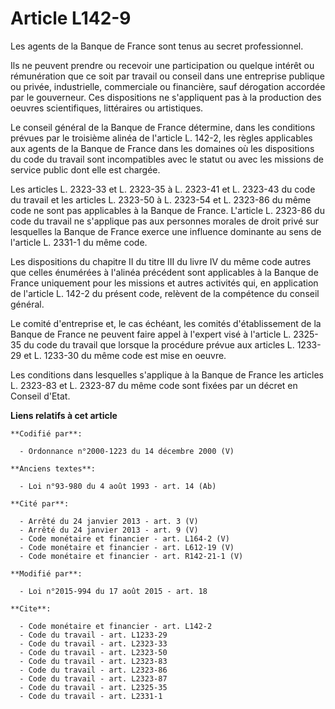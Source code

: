 # Article L142-9

Les agents de la Banque de France sont tenus au secret professionnel. 

Ils ne peuvent prendre ou recevoir une participation ou quelque intérêt ou rémunération que ce soit par travail ou conseil
dans une entreprise publique ou privée, industrielle, commerciale ou financière, sauf dérogation accordée par le gouverneur.
Ces dispositions ne s'appliquent pas à la production des oeuvres scientifiques, littéraires ou artistiques. 

Le conseil général de la Banque de France détermine, dans les conditions prévues par le troisième alinéa de l'article L.
142-2, les règles applicables aux agents de la Banque de France dans les domaines où les dispositions du code du travail sont
incompatibles avec le statut ou avec les missions de service public dont elle est chargée. 

Les articles L. 2323-33 et L. 2323-35 à L. 2323-41 et L. 2323-43 du code du travail et les articles L. 2323-50 à L. 2323-54
et L. 2323-86 du même code ne sont pas applicables à la Banque de France. L'article L. 2323-86 du code du travail ne
s'applique pas aux personnes morales de droit privé sur lesquelles la Banque de France exerce une influence dominante au sens
de l'article L. 2331-1 du même code. 

Les dispositions du chapitre II du titre III du livre IV du même code autres que celles énumérées à l'alinéa précédent sont
applicables à la Banque de France uniquement pour les missions et autres activités qui, en application de l'article L. 142-2
du présent code, relèvent de la compétence du conseil général. 

Le comité d'entreprise et, le cas échéant, les comités d'établissement de la Banque de France ne peuvent faire appel à
l'expert visé à l'article L. 2325-35 du code du travail que lorsque la procédure prévue aux articles L. 1233-29 et L. 1233-30
du même code est mise en oeuvre. 

Les conditions dans lesquelles s'applique à la Banque de France les articles L. 2323-83 et L. 2323-87 du même code sont
fixées par un décret en Conseil d'Etat.

**Liens relatifs à cet article**

	**Codifié par**:

	  - Ordonnance n°2000-1223 du 14 décembre 2000 (V)

	**Anciens textes**:

	  - Loi n°93-980 du 4 août 1993 - art. 14 (Ab)

	**Cité par**:

	  - Arrêté du 24 janvier 2013 - art. 3 (V)
	  - Arrêté du 24 janvier 2013 - art. 9 (V)
	  - Code monétaire et financier - art. L164-2 (V)
	  - Code monétaire et financier - art. L612-19 (V)
	  - Code monétaire et financier - art. R142-21-1 (V)

	**Modifié par**:

	  - Loi n°2015-994 du 17 août 2015 - art. 18

	**Cite**:

	  - Code monétaire et financier - art. L142-2
	  - Code du travail - art. L1233-29
	  - Code du travail - art. L2323-33
	  - Code du travail - art. L2323-50
	  - Code du travail - art. L2323-83
	  - Code du travail - art. L2323-86
	  - Code du travail - art. L2323-87
	  - Code du travail - art. L2325-35
	  - Code du travail - art. L2331-1
